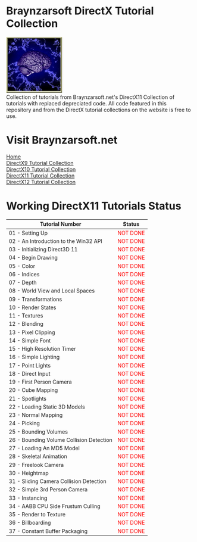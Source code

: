 # Braynzarsoft DirectX Tutorial Collection
![Braynzarsoft](brain.png)<br>
Collection of tutorials from Braynzarsoft.net's DirectX11 Collection of tutorials with replaced depreciated code. All code featured in 
this<br> repository and from the DirectX tutorial collections on the website is free to use.
# Visit Braynzarsoft.net
[Home](https://www.braynzarsoft.net)<br>
[DirectX9 Tutorial Collection](https://www.braynzarsoft.net/viewtutorial/q16390-directx-9-braynzar-soft-tutorials)<br>
[DirectX10 Tutorial Collection]()<br>
[DirectX11 Tutorial Collection](https://www.braynzarsoft.net/viewtutorial/q16390-braynzar-soft-directx-11-tutorials)<br>
[DirectX12 Tutorial Collection]()<br>

<!--# Working DirectX9 Tutorials Status
| Tutorial Number | Status |
| ------------ | ------------ |

# Working DirectX10 Tutorials Status
| Tutorial Number | Status |
| ------------ | ------------ |-->

# Working DirectX11 Tutorials Status
| Tutorial Number | Status |
| ------------ | ------------ |
| 01 - Setting Up | <div class="red">NOT DONE</div> |
| 02 - An Introduction to the Win32 API | <div class="red">NOT DONE</div> |
| 03 - Initializing Direct3D 11 | <div class="red">NOT DONE</div> |
| 04 - Begin Drawing | <div class="red">NOT DONE</div> |
| 05 - Color | <div class="red">NOT DONE</div> |
| 06 - Indices | <div class="red">NOT DONE</div> |
| 07 - Depth | <div class="red">NOT DONE</div> |
| 08 - World View and Local Spaces | <div class="red">NOT DONE</div> |
| 09 - Transformations | <div class="red">NOT DONE</div> |
| 10 - Render States | <div class="red">NOT DONE</div> |
| 11 - Textures | <div class="red">NOT DONE</div> |
| 12 - Blending | <div class="red">NOT DONE</div> |
| 13 - Pixel Clipping | <div class="red">NOT DONE</div> |
| 14 - Simple Font | <div class="red">NOT DONE</div> |
| 15 - High Resolution Timer | <div class="red">NOT DONE</div> |
| 16 - Simple Lighting | <div class="red">NOT DONE</div> |
| 17 - Point Lights | <div class="red">NOT DONE</div> |
| 18 - Direct Input | <div class="red">NOT DONE</div> |
| 19 - First Person Camera | <div class="red">NOT DONE</div> | 
| 20 - Cube Mapping | <div class="red">NOT DONE</div> | 
| 21 - Spotlights | <div class="red">NOT DONE</div> | 
| 22 - Loading Static 3D Models | <div class="red">NOT DONE</div> | 
| 23 - Normal Mapping | <div class="red">NOT DONE</div> | 
| 24 - Picking | <div class="red">NOT DONE</div> | 
| 25 - Bounding Volumes | <div class="red">NOT DONE</div> | 
| 26 - Bounding Volume Collision Detection | <div class="red">NOT DONE</div> | 
| 27 - Loading An MD5 Model | <div class="red">NOT DONE</div> | 
| 28 - Skeletal Animation | <div class="red">NOT DONE</div> | 
| 29 - Freelook Camera | <div class="red">NOT DONE</div> | 
| 30 - Heightmap | <div class="red">NOT DONE</div> | 
| 31 - Sliding Camera Collision Detection | <div class="red">NOT DONE</div> | 
| 32 - Simple 3rd Person Camera | <div class="red">NOT DONE</div> | 
| 33 - Instancing | <div class="red">NOT DONE</div> | 
| 34 - AABB CPU Side Frustum Culling | <div class="red">NOT DONE</div> | 
| 35 - Render to Texture | <div class="red">NOT DONE</div> | 
| 36 - Billboarding | <div class="red">NOT DONE</div> | 
| 37 - Constant Buffer Packaging | <div class="red">NOT DONE</div> | 

<!--# Working DirectX12 Tutorials Status
| Tutorial Number | Status |
| ------------ | ------------ |-->

<style>
    .green {
        color: green;
    }
    .red {
        color: red;
    }
</style>